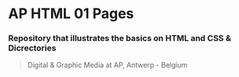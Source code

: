 # AP HTML 01 Pages #
### Repository that illustrates the basics on HTML and CSS & Dicrectories ###


> Digital & Graphic Media at AP, Antwerp - Belgium